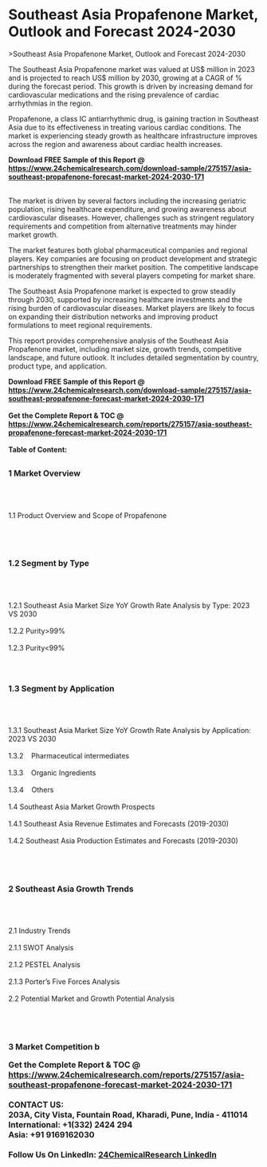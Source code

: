 <h1>Southeast Asia Propafenone Market, Outlook and Forecast 2024-2030</h1><p>&gt;Southeast Asia Propafenone Market, Outlook and Forecast 2024-2030

</p><p>The Southeast Asia Propafenone market was valued at US$ million in 2023 and is projected to reach US$ million by 2030, growing at a CAGR of % during the forecast period. This growth is driven by increasing demand for cardiovascular medications and the rising prevalence of cardiac arrhythmias in the region.</p><p>Propafenone, a class IC antiarrhythmic drug, is gaining traction in Southeast Asia due to its effectiveness in treating various cardiac conditions. The market is experiencing steady growth as healthcare infrastructure improves across the region and awareness about cardiac health increases.</p><div><b>Download FREE Sample of this Report @ 
            <a href="https://www.24chemicalresearch.com/download-sample/275157/asia-southeast-propafenone-forecast-market-2024-2030-171">
            https://www.24chemicalresearch.com/download-sample/275157/asia-southeast-propafenone-forecast-market-2024-2030-171</a></b></div><br><p>The market is driven by several factors including the increasing geriatric population, rising healthcare expenditure, and growing awareness about cardiovascular diseases. However, challenges such as stringent regulatory requirements and competition from alternative treatments may hinder market growth.</p><p>The market features both global pharmaceutical companies and regional players. Key companies are focusing on product development and strategic partnerships to strengthen their market position. The competitive landscape is moderately fragmented with several players competing for market share.</p><p>The Southeast Asia Propafenone market is expected to grow steadily through 2030, supported by increasing healthcare investments and the rising burden of cardiovascular diseases. Market players are likely to focus on expanding their distribution networks and improving product formulations to meet regional requirements.</p><p>This report provides comprehensive analysis of the Southeast Asia Propafenone market, including market size, growth trends, competitive landscape, and future outlook. It includes detailed segmentation by country, product type, and application.</p><div><b>Download FREE Sample of this Report @ 
            <a href="https://www.24chemicalresearch.com/download-sample/275157/asia-southeast-propafenone-forecast-market-2024-2030-171">
            https://www.24chemicalresearch.com/download-sample/275157/asia-southeast-propafenone-forecast-market-2024-2030-171</a></b></div><br><div><b>Get the Complete Report & TOC @ 
            <a href="https://www.24chemicalresearch.com/reports/275157/asia-southeast-propafenone-forecast-market-2024-2030-171">
            https://www.24chemicalresearch.com/reports/275157/asia-southeast-propafenone-forecast-market-2024-2030-171</a></b></div><br>
            <b>Table of Content:</b><p><h2><span style="font-size:16px"><strong>1 Market Overview&nbsp;&nbsp; &nbsp;</strong></span></h2><br />
<br />
<p>1.1 Product Overview and Scope of Propafenone&nbsp;</p><br />
<br />
<h2><strong><span style="font-size:16px">1.2 Segment by Type&nbsp;&nbsp; &nbsp;</span></strong></h2><br />
<br />
<p>1.2.1 Southeast Asia Market Size YoY Growth Rate Analysis by Type: 2023 VS 2030&nbsp;&nbsp; &nbsp;<br /><br />
1.2.2 Purity>99%&nbsp;&nbsp; &nbsp;<br /><br />
1.2.3 Purity<99%<br /><br />
<br />
<h2><span style="font-size:16px"><strong>1.3 Segment by Application&nbsp;&nbsp;</strong></span></h2><br />
<br />
<p>1.3.1 Southeast Asia Market Size YoY Growth Rate Analysis by Application: 2023 VS 2030&nbsp;&nbsp; &nbsp;<br /><br />
1.3.2&nbsp;&nbsp; &nbsp;Pharmaceutical intermediates<br /><br />
1.3.3&nbsp;&nbsp; &nbsp;Organic Ingredients<br /><br />
1.3.4&nbsp;&nbsp; &nbsp;Others<br /><br />
1.4 Southeast Asia Market Growth Prospects&nbsp;&nbsp; &nbsp;<br /><br />
1.4.1 Southeast Asia Revenue Estimates and Forecasts (2019-2030)&nbsp;&nbsp; &nbsp;<br /><br />
1.4.2 Southeast Asia Production Estimates and Forecasts (2019-2030)&nbsp;&nbsp;</p><br />
<br />
<h2><span style="font-size:16px"><strong>2 Southeast Asia Growth Trends&nbsp;&nbsp; &nbsp;</strong></span></h2><br />
<br />
<p>2.1 Industry Trends&nbsp;&nbsp; &nbsp;<br /><br />
2.1.1 SWOT Analysis&nbsp;&nbsp; &nbsp;<br /><br />
2.1.2 PESTEL Analysis&nbsp;&nbsp; &nbsp;<br /><br />
2.1.3 Porter&rsquo;s Five Forces Analysis&nbsp;&nbsp; &nbsp;<br /><br />
2.2 Potential Market and Growth Potential Analysis&nbsp;&nbsp; &nbsp;</p><br />
<br />
<h2><span style="font-size:16px"><strong>3 Market Competition b</p><div><b>Get the Complete Report & TOC @ 
            <a href="https://www.24chemicalresearch.com/reports/275157/asia-southeast-propafenone-forecast-market-2024-2030-171">
            https://www.24chemicalresearch.com/reports/275157/asia-southeast-propafenone-forecast-market-2024-2030-171</a></b></div><br><b>CONTACT US:</b><br>
            203A, City Vista, Fountain Road, Kharadi, Pune, India - 411014<br>
            International: +1(332) 2424 294<br>
            Asia: +91 9169162030 <br><br>
            Follow Us On LinkedIn: <a href="https://www.linkedin.com/company/24chemicalresearch/">24ChemicalResearch LinkedIn</a>